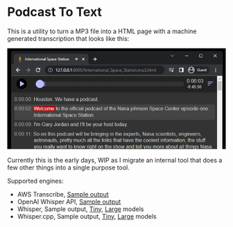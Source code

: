 # Podcast To Text

This is a utility to turn a MP3 file into a HTML page with a machine generated transcription that looks like this:

![Preview](examples/preview.png)

Currently this is the early days, WIP as I migrate an internal tool that does a few other things into a single purpose tool.

Supported engines:

* AWS Transcribe, [Sample output](https://seligman.github.io/podcast_to_text/Example-Results-AWS-Transcribe.html)
* OpenAI Whisper API, [Sample output](https://seligman.github.io/podcast_to_text/Example-Results-OpenAI.html)
* Whisper, Sample output, [Tiny](https://seligman.github.io/podcast_to_text/Example-Results-Whisper-Tiny.html), [Large](https://seligman.github.io/podcast_to_text/Example-Results-Whisper-Large.html) models
* Whisper.cpp, Sample output, [Tiny](https://seligman.github.io/podcast_to_text/Example-Results-Whisper_CPP-Tiny.html), [Large](https://seligman.github.io/podcast_to_text/Example-Results-Whisper_CPP-Large.html) models

